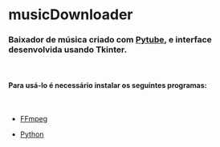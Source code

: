 # musicDownloader
### Baixador de música criado com [Pytube](https://pypi.org/project/pytube/), e interface desenvolvida usando Tkinter.
<br/>

#### Para usá-lo é necessário instalar os seguintes programas:
<br/>

* [FFmpeg](https://www.ffmpeg.org/download.html)

* [Python](https://www.python.org/downloads/)
